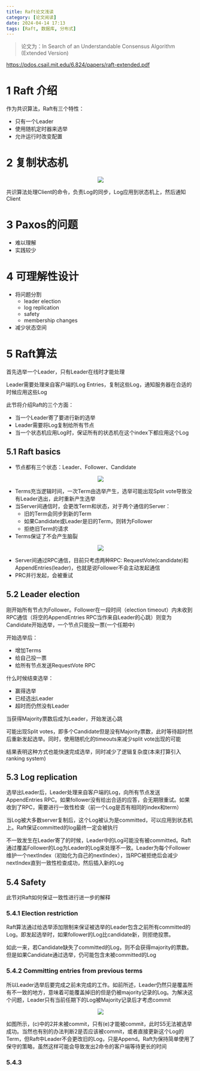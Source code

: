 ```yaml
---
title: Raft论文浅读
category: [论文阅读]
date: 2024-04-14 17:13
tags: [Raft, 数据库, 分布式]
---
```


> 论文为：In Search of an Understandable Consensus Algorithm (Extended Version)

https://pdos.csail.mit.edu/6.824/papers/raft-extended.pdf

# 1 Raft 介绍

作为共识算法，Raft有三个特性：

- 只有一个Leader
- 使用随机定时器来选举
- 允许运行时改变配置

# 2 复制状态机

<p align="center">
<img src="/imgs/image-20240414175838.png"/>
</p>

共识算法处理Client的命令，负责Log的同步，Log应用到状态机上，然后通知Client

# 3 Paxos的问题

- 难以理解
- 实践较少

# 4 可理解性设计

- 将问题分割
  - leader election
  - log replication
  - safety
  - membership changes
- 减少状态空间

# 5 Raft算法

首先选举一个Leader，只有Leader在线时才能处理

Leader需要处理来自客户端的Log Entries，复制这些Log，通知服务器在合适的时候应用这些Log

此节将介绍Raft的三个方面：

- 当一个Leader寄了要进行新的选举
- Leader需要将Log复制给所有节点
- 当一个状态机应用Log时，保证所有的状态机在这个index下都应用这个Log

## 5.1 Raft basics

- 节点都有三个状态：Leader、Follower、Candidate

<p align="center">
<img src="/imgs/image-20240414180058.png"/>
</p>

- Terms充当逻辑时间，一次Term由选举产生，选举可能出现Split vote导致没有Leader选出，此时重新产生选举
- 当Server间通信时，会更改Term和状态，对于两个通信的Server：
  - 旧的Term会同步到新的Term
  - 如果Candidate或Leader是旧的Term，则转为Follower
  - 拒绝旧Term的请求
- Terms保证了不会产生脑裂

<p align="center">
<img src="/imgs/image-20240414180443.png"/>
</p>

- Server间通过RPC通信，目前只考虑两种RPC: RequestVote(candidate)和AppendEntries(leader)，也就是说Follower不会主动发起通信
- PRC并行发起，会被重试

## 5.2 Leader election

刚开始所有节点为Follower。Follower在一段时间（election timeout）内未收到RPC通信（将空的AppendEntries RPC当作来自Leader的心跳）则变为Candidate开始选举，一个节点只能投一票(一个任期中)

开始选举后：

- 增加Terms
- 给自己投一票
- 给所有节点发送RequestVote RPC

什么时候结束选举：

- 赢得选举
- 已经选出Leader
- 超时而仍然没有Leader

当获得Majority票数后成为Leader，开始发送心跳

可能出现Split votes，即多个Candidate但是没有Majority票数，此时等待超时然后重新发起选举。同时，使用随机化的timeouts来减少split vote出现的可能

结果表明这种方式也能快速完成选举，同时减少了逻辑复杂度(本来打算引入ranking system)

## 5.3 Log replication

选举出Leader后，Leader处理来自客户端的Log，向所有节点发送AppendEntries RPC。如果follower没有给出合适的应答，会无期限重试。如果收到了RPC，需要进行一致性检查（前一个Log是否有相同的index和term）

当Log被大多数server复制后，这个Log被认为是committed，可以应用到状态机上。Raft保证committed的log最终一定会被执行

不一致发生在Leader寄了的时候，Leader中的Log可能没有被committed。Raft通过覆盖Follower的Log为Leader的Log来处理不一致。Leader为每个Follower维护一个nextIndex（初始化为自己的nextIndex），当RPC被拒绝后会减少nextIndex直到一致性检查成功，然后插入新的Log

## 5.4 Safety

此节对Raft如何保证一致性进行进一步的解释

### 5.4.1 Election restriction

Raft算法通过给选举添加限制来保证被选举的Leader包含之前所有committed的Log。即发起选举时，如果follower的Log比candidate新，则拒绝投票。

如此一来，若Candidate缺失了committed的Log，则不会获得majority的票数。但是如果Candidate通过选举，仍可能包含未被committed的Log

### 5.4.2 Committing entries from previous terms

所以Leader选举后要完成之前未完成的工作。如前所述，Leader仍然只是覆盖所有不一致的地方，意味着可能覆盖掉旧的但是仍被majority记录的Log。为解决这个问题，Leader只有当前任期下的Log被Majority记录后才考虑commit

<p align="center">
<img src="/imgs/image-20240415011431.png"/>
</p>

如图所示，\(c\)中的2并未被commit，只有(e)才能被commit，此时S5无法被选举成功。当然也有别的办法判断2是否应该被commit，或者直接更新这个Log的Term，但Raft中Leader不会更改旧的Log，只是Append。Raft为保持简单使用了保守的策略，虽然这样可能会导致发出2命令的客户端等待更长的时间

### 5.4.3
